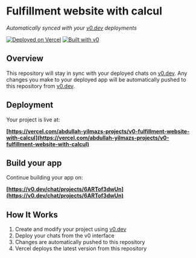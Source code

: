 # Fulfillment website with calcul

*Automatically synced with your [v0.dev](https://v0.dev) deployments*

[![Deployed on Vercel](https://img.shields.io/badge/Deployed%20on-Vercel-black?style=for-the-badge&logo=vercel)](https://vercel.com/abdullah-yilmazs-projects/v0-fulfillment-website-with-calcul)
[![Built with v0](https://img.shields.io/badge/Built%20with-v0.dev-black?style=for-the-badge)](https://v0.dev/chat/projects/6ARTof3dwUn)

## Overview

This repository will stay in sync with your deployed chats on [v0.dev](https://v0.dev).
Any changes you make to your deployed app will be automatically pushed to this repository from [v0.dev](https://v0.dev).

## Deployment

Your project is live at:

**[https://vercel.com/abdullah-yilmazs-projects/v0-fulfillment-website-with-calcul](https://vercel.com/abdullah-yilmazs-projects/v0-fulfillment-website-with-calcul)**

## Build your app

Continue building your app on:

**[https://v0.dev/chat/projects/6ARTof3dwUn](https://v0.dev/chat/projects/6ARTof3dwUn)**

## How It Works

1. Create and modify your project using [v0.dev](https://v0.dev)
2. Deploy your chats from the v0 interface
3. Changes are automatically pushed to this repository
4. Vercel deploys the latest version from this repository